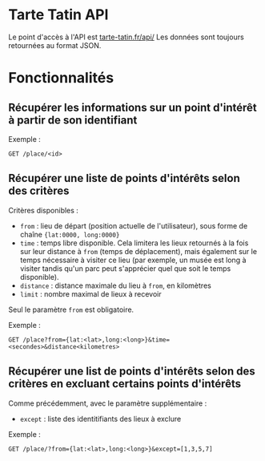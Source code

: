 Tarte Tatin API
===============

Le point d'accès à l'API est [tarte-tatin.fr/api/](tarte-tatin.fr/api/)
Les données sont toujours retournées au format JSON.

# Fonctionnalités

## Récupérer les informations sur un point d'intérêt à partir de son identifiant

Exemple :

	GET /place/<id>

## Récupérer une liste de points d'intérêts selon des critères

Critères disponibles :

- `from` : lieu de départ (position actuelle de l'utilisateur), sous forme de chaîne `{lat:0000, long:0000}`
- `time` : temps libre disponible. Cela limitera les lieux retournés à la fois sur leur distance à `from` (temps de déplacement), mais également sur le temps nécessaire à visiter ce lieu (par exemple, un musée est long à visiter tandis qu'un parc peut s'apprécier quel que soit le temps disponible).
- `distance` : distance maximale du lieu à `from`, en kilomètres
- `limit` : nombre maximal de lieux à recevoir

Seul le paramètre `from` est obligatoire.

Exemple :

	GET /place?from={lat:<lat>,long:<long>}&time=<secondes>&distance<kilometres>

## Récupérer une list de points d'intérêts selon des critères en excluant certains points d'intérêts

Comme précédemment, avec le paramètre supplémentaire :

- `except` : liste des identitifiants des lieux à exclure

Exemple :

	GET /place/?from={lat:<lat>,long:<long>}&except=[1,3,5,7]

